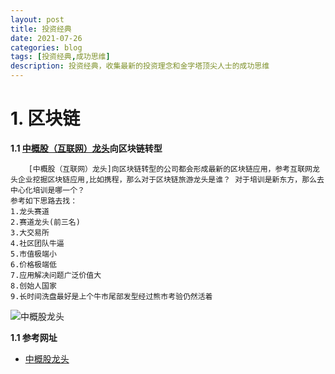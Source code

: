 ```yaml
---
layout: post
title: 投资经典
date: 2021-07-26
categories: blog
tags: [投资经典,成功思维]
description: 投资经典，收集最新的投资理念和金字塔顶尖人士的成功思维
---
```


# 1. 区块链 #

**1.1 [中概股（互联网）龙头][zhonggaigulongtou]向区块链转型**
	
		[中概股（互联网）龙头]向区块链转型的公司都会形成最新的区块链应用，参考互联网龙头企业挖掘区块链应用,比如携程，那么对于区块链旅游龙头是谁？ 对于培训是新东方，那么去中心化培训是哪一个？
    参考如下思路去找：
    1.龙头赛道
    2.赛道龙头(前三名) 
    3.大交易所
    4.社区团队牛逼
    5.市值极端小
    6.价格极端低
    7.应用解决问题广泛价值大
    8.创始人国家
    9.长时间洗盘最好是上个牛市尾部发型经过熊市考验仍然活着
  
  
  ![中概股龙头][zhonggaigulongtou]
  
 


**1.1 参考网址**
* [中概股龙头][zhonggaigulongtou]

[zhonggaigulongtou]: https://siweiwo.top/resource/investment/other/zhonggaigulongtou-202107262000001.jpg 